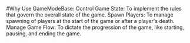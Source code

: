 #Why Use GameModeBase:
Control Game State: To implement the rules that govern the overall state of the game.
Spawn Players: To manage spawning of players at the start of the game or after a player's death.
Manage Game Flow: To dictate the progression of the game, like starting, pausing, and ending the game.
